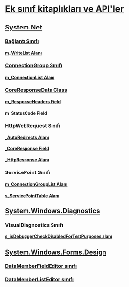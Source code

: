 # [Ek sınıf kitaplıkları ve API'ler](index.md)
## [System.Net](xref:System.Net)
### [Bağlantı Sınıfı](connection.md)
#### [m_WriteList Alanı](m_writelist.md)
### [ConnectionGroup Sınıfı](connectiongroup.md)
#### [m_ConnectionList Alanı](m_connectionlist.md)
### [CoreResponseData Class](coreresponsedata.md)
#### [m_ResponseHeaders Field](coreresponsedata_m_responseheaders.md)
#### [m_StatusCode Field](coreresponsedata_m_statuscode.md)
### HttpWebRequest Sınıfı
#### [_AutoRedirects Alanı](_autoredirects.md)
#### [_CoreResponse Field](httpwebrequest__coreresponse.md)
#### [_HttpResponse Alanı](_httpresponse.md)
### ServicePoint Sınıfı
#### [m_ConnectionGroupList Alanı](m_connectiongrouplist.md)
#### [s_ServicePointTable Alanı](s_servicepointtable.md)
## [System.Windows.Diagnostics](xref:System.Windows.Diagnostics)
### VisualDiagnostics Sınıfı
#### [s_isDebuggerCheckDisabledForTestPurposes alanı](s-isdebuggercheckdisabledfortestpurposes-field.md)
## [System.Windows.Forms.Design](xref:System.Windows.Forms.Design)
### [DataMemberFieldEditor sınıfı](datamemberfieldeditor-class.md)
### [DataMemberListEditor sınıfı](datamemberlisteditor-class.md)
